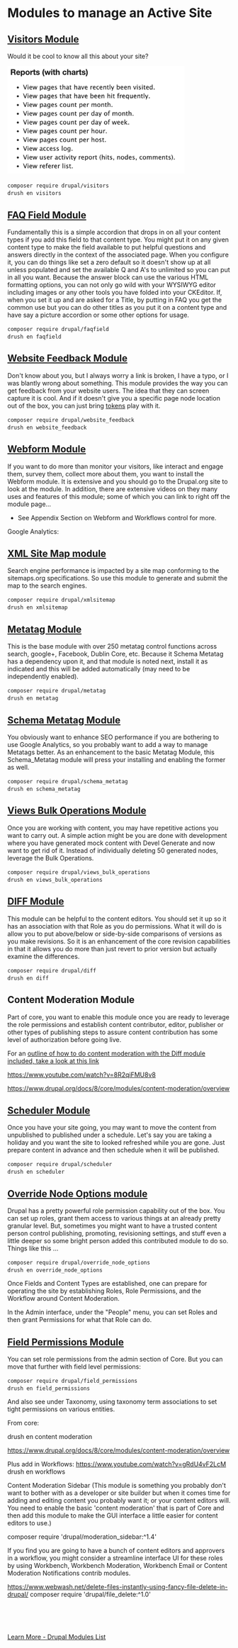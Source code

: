 
# Modules to manage an Active Site

## [Visitors Module](https://www.drupal.org/project/visitors)

Would it be cool to know all this about your site?<br>

<img src="../modules/images/visitors.png"  width="400">


`composer require drupal/visitors`<br>
`drush en visitors`

## [FAQ Field Module](https://www.drupal.org/project/faqfield)

Fundamentally this is a simple accordion that drops in on all your content types if you add this field to that content type.  You might put it on any given content type to make the field available to put helpful questions and answers directly in the context of the associated page. When you configure it, you can do things like set a zero default so it doesn't show up at all unless populated and set the available Q and A's to unlimited so you can put in all you want.  Because the answer block can use the various HTML formatting options, you can not only go wild with your WYSIWYG editor including images or any other tools you have folded into your CKEditor.   If, when you set it up and are asked for a Title, by putting in FAQ you get the common use but you can do other titles as you put it on a content type and have say a picture accordion or some other options for usage. 

`composer require drupal/faqfield`<br>
`drush en faqfield`

## [Website Feedback Module](https://www.drupal.org/project/website_feedback)

Don't know about you, but I always worry a link is broken, I have a typo, or I was blantly wrong about something.  This module provides the way you can get feedback from your website users.  The idea that they can screen capture it is cool.  And if it doesn't give you a specific page node location out of the box, you can just bring [tokens](../modules/development.md#token-module) play with it.

`composer require drupal/website_feedback`<br>
`drush en website_feedback`


## [Webform Module](https://www.drupal.org/project/webform)

If you want to do more than monitor your visitors, like interact and engage them, survey them, collect more about them, you want to install the Webform module.  It is extensive and you should go to the Drupal.org site to look at the module.  In addition, there are extensive videos on they many uses and features of this module; some of which you can link to right off the module page…  



* See Appendix Section on Webform and Workflows control for more.

Google Analytics:


## [XML Site Map module](https://www.drupal.org/project/xmlsitemap)

Search engine performance is impacted by a site map conforming to the sitemaps.org specifications.  So use this module to generate and submit the map to the search engines. 

`composer require drupal/xmlsitemap`<br>
`drush en xmlsitemap`


## [Metatag Module](https://www.drupal.org/project/metatag)

This is the base module with over 250 metatag control functions across search, google+, Facebook, Dublin Core, etc.    Because it Schema Metatag has a dependency upon it, and that module is noted next, install it as indicated and this will be added automatically (may need to be independently enabled). 

`composer require drupal/metatag`<br>
`drush en metatag`



## [Schema Metatag Module](https://www.drupal.org/project/schema_metatag)

You obviously want to enhance SEO performance if you are bothering to use Google Analytics, so you probably want to add a way to manage Metatags better.  As an enhancement to the basic Metatag Module, this Schema_Metatag module will press your installing and enabling the former as well.

`composer require drupal/schema_metatag`<br>
`drush en schema_metatag`



## [Views Bulk Operations Module](https://www.drupal.org/project/views_bulk_operations)

Once you are working with content, you may have repetitive actions you want to carry out.  A simple action might be you are done with development where you have generated mock content with Devel Generate and now want to get rid of it.  Instead of individually deleting 50 generated nodes, leverage the Bulk Operations.

`composer require drupal/views_bulk_operations`<br>
`drush en views_bulk_operations`


## [DIFF Module](https://www.drupal.org/project/diff)

This module can be helpful to the content editors.  You should set it up so it has an association with that Role as you do permissions.  What it will do is allow you to put above/below or side-by-side comparisons of versions as you make revisions.  So it is an enhancement of the core revision capabilities in that it allows you do more than just revert to prior version but actually examine the differences.

`composer require drupal/diff`<br>
`drush en diff`


## Content Moderation Module

Part of core, you want to enable this module once you are ready to leverage the role permissions and establish content contributor, editor, publisher or other types of publishing steps to assure content contribution has some level of authorization before going live.


For an [outline of how to do content moderation with the Diff module included, take a look at this link](https://www.lullabot.com/articles/basics-drupal-revisions-and-content-moderation)

https://www.youtube.com/watch?v=8R2qiFMU8v8

https://www.drupal.org/docs/8/core/modules/content-moderation/overview

## [Scheduler Module](https://www.drupal.org/project/scheduler)

Once you have your site going, you may want to move the content from unpublished to published under a schedule.  Let's say you are taking a holiday and you want the site to looked refreshed while you are gone.  Just prepare content in advance and then schedule when it will be published. 

`composer require drupal/scheduler`<br>
`drush en scheduler`

## [Override Node Options module](https://www.drupal.org/project/override_node_options)

Drupal has a pretty powerful role permission capability out of the box.  You can set up roles, grant them access to various things at an already pretty granular level.  But, sometimes you might want to have a trusted content person control publishing, promoting, revisioning settings, and stuff even a little deeper so some bright person added this contributed module to do so.  Things like this …

`composer require drupal/override_node_options`<br>
`drush en override_node_options`


Once Fields and Content Types are established, one can prepare for operating the site by establishing Roles, Role Permissions, and the Workflow around Content Moderation.

In the Admin interface, under the "People" menu, you can set Roles and then grant Permissions for what that Role can do.

## [Field Permissions Module](https://www.drupal.org/project/field_permissions)
You can set role permissions from the admin section of Core.  But you can move that further with field level permissions:

`composer require drupal/field_permissions`<br>
`drush en field_permissions`

And also see under Taxonomy, using taxonomy term associations to set tight permissions on various entities.

From core:

drush en content moderation

https://www.drupal.org/docs/8/core/modules/content-moderation/overview

Plus add in Workflows:
https://www.youtube.com/watch?v=gRdU4vF2LcM
drush en workflows

Content Moderation Sidebar (This module is something you probably don't want to bother with as a developer or site builder but when it comes time for adding and editing content you probably want it; or your content editors will.  You need to enable the basic 'content moderation' that is part of Core and then add this module to make the GUI interface a little easier for content editors to use.)

composer require 'drupal/moderation_sidebar:^1.4'


If you find you are going to have a bunch of content editors and approvers in a workflow, you might consider a streamline interface UI for these roles by using Workbench, Workbench Moderation, Workbench Email or Content Moderation Notifications contrib modules.



https://www.webwash.net/delete-files-instantly-using-fancy-file-delete-in-drupal/
composer require 'drupal/file_delete:^1.0'


<br>
<br>
<br>

[Learn More - Drupal Modules List](../chapters.md#drupal-modules)
